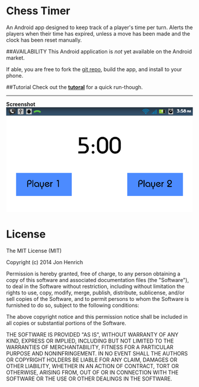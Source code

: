 Chess Timer
==========

An Android app designed to keep track of a player's time per turn. Alerts the players when their time has expired, unless a move has been made and the clock has been reset manually.

##AVAILABILITY
This Android application is *not* yet available on the Android market. 

If able, you are free to fork the [git repo](https://github.com/The13thDoc/ChessTimer), build the app, and install to your phone.

##Tutorial
Check out the **[tutoral](https://github.com/The13thDoc/ChessTimer/wiki/Tutorial#tutorial)** for a quick run-though.

-----
**Screenshot**
![Screenshot](https://github.com/The13thDoc/ChessTimer/blob/master/chess-timer-wiki/screenshots/device-2014-05-15-155851.png?raw=true)

License
=======
The MIT License (MIT)

Copyright (c) 2014 Jon Henrich

Permission is hereby granted, free of charge, to any person obtaining a copy
of this software and associated documentation files (the "Software"), to deal
in the Software without restriction, including without limitation the rights
to use, copy, modify, merge, publish, distribute, sublicense, and/or sell
copies of the Software, and to permit persons to whom the Software is
furnished to do so, subject to the following conditions:

The above copyright notice and this permission notice shall be included in all
copies or substantial portions of the Software.

THE SOFTWARE IS PROVIDED "AS IS", WITHOUT WARRANTY OF ANY KIND, EXPRESS OR
IMPLIED, INCLUDING BUT NOT LIMITED TO THE WARRANTIES OF MERCHANTABILITY,
FITNESS FOR A PARTICULAR PURPOSE AND NONINFRINGEMENT. IN NO EVENT SHALL THE
AUTHORS OR COPYRIGHT HOLDERS BE LIABLE FOR ANY CLAIM, DAMAGES OR OTHER
LIABILITY, WHETHER IN AN ACTION OF CONTRACT, TORT OR OTHERWISE, ARISING FROM,
OUT OF OR IN CONNECTION WITH THE SOFTWARE OR THE USE OR OTHER DEALINGS IN THE
SOFTWARE.
